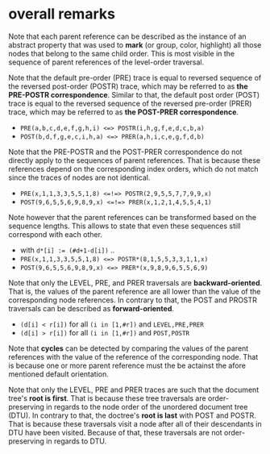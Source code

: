 
<!-- ======================================================================= -->
# overall remarks

Note that each parent reference can be described as the instance of an abstract
property that was used to **mark** (or group, color, highlight) all those nodes
that belong to the same child order. This is most visible in the sequence of
parent references of the level-order traversal.

Note that the default pre-order (PRE) trace is equal to reversed sequence
of the reversed post-order (POSTR) trace, which may be referred to as
**the PRE-POSTR correspondence**. Similar to that, the default post order
(POST) trace is equal to the reversed sequence of the reversed pre-order
(PRER) trace, which may be referred to as **the POST-PRER correspondence**.

* `PRE(a,b,c,d,e,f,g,h,i) <=> POSTR(i,h,g,f,e,d,c,b,a)`
* `POST(b,d,f,g,e,c,i,h,a) <=> PRER(a,h,i,c,e,g,f,d,b)`

Note that the PRE-POSTR and the POST-PRER correspondence do not directly apply
to the sequences of parent references. That is because these references depend
on the corresponding index orders, which do not match since the traces of nodes
are not identical.

* `PRE(x,1,1,3,3,5,5,1,8) <=!=> POSTR(2,9,5,5,7,7,9,9,x)`
* `POST(9,6,5,5,6,9,8,9,x) <=!=> PRER(x,1,2,1,4,5,5,4,1)`

Note however that the parent references can be transformed based on the sequence
lengths. This allows to state that even these sequences still correspond with
each other.

* with `d*[i] := (#d+1-d[i])` ..
* `PRE(x,1,1,3,3,5,5,1,8) <=> POSTR*(8,1,5,5,3,3,1,1,x)`
* `POST(9,6,5,5,6,9,8,9,x) <=> PRER*(x,9,8,9,6,5,5,6,9)`

Note that only the LEVEL, PRE, and PRER traversals are **backward-oriented**.
That is, the values of the parent reference are all lower than the value of
the corresponding node references. In contrary to that, the POST and PROSTR
traversals can be described as **forward-oriented**.

* `(d[i] < r[i])` for all `(i in [1,#r])` and `LEVEL,PRE,PRER`
* `(d[i] > r[i])` for all `(i in [1,#r])` and `POST,POSTR`

Note that **cycles** can be detected by comparing the values of the parent
references with the value of the reference of the corresponding node. That
is because one or more parent reference must the be actainst the afore
mentioned default orientation.

Note that only the LEVEL, PRE and PRER traces are such that the document tree's
**root is first**. That is because these tree traversals are order-preserving
in regards to the node order of the unordered document tree (DTU). In contrary
to that, the doctree's **root is last** with POST and POSTR. That is because
these traversals visit a node after all of their descendants in DTU have been
visited. Because of that, these traversals are not order-preserving in regards
to DTU.
